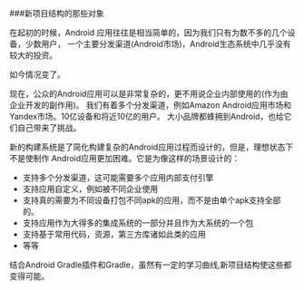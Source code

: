###新项目结构的那些对象

在起初的时候，Android 应用往往是相当简单的，因为我们只有为数不多的几个设备，少数用户，
一个主要分发渠道(Android市场)，Android生态系统中几乎没有较大的投资。

如今情况变了。

现在，公众的Android应用可以是非常复杂的，更不用说企业内部使用的(作为由企业开发的副作用)。
我们有着多个分发渠道，例如Amazon Android应用市场和Yandex市场。10亿设备和将近10亿的用户。
大小品牌都蜂拥到Android，也给它们自己带来了挑战。

新的构建系统是了简化构建复杂的Android应用过程而设计的，但是，理想状态下不是使制作
Android应用更加困难。它是为像这样的场景设计的：

* 支持多个分发渠道，这可能需要多个应用内部支付引擎
* 支持应用自定义，例如被不同企业使用
* 支持真的需要为不同设备打包不同apk的应用，而不是由单个apk支持全部的。
* 支持应用作为大得多的集成系统的一部分并且作为大系统的一个包
* 支持基于常用代码，资源，第三方库诸如此类的应用
* 等等

结合Android Gradle插件和Gradle，虽然有一定的学习曲线,新项目结构使这些都变得可能。
